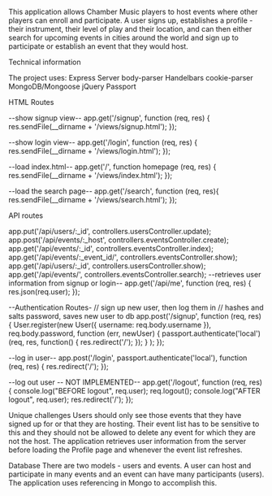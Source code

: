 This application allows Chamber Music players to host events where other players can enroll and participate. A user signs up, establishes a profile - their instrument, their level of play and their location, and can then either search for upcoming events in cities around the world and sign up to participate or establish an event that they would host.

Technical information

The project uses:
Express Server
body-parser
Handelbars
cookie-parser
MongoDB/Mongoose
jQuery
Passport

HTML Routes

--show signup view--
app.get('/signup', function (req, res) {
  res.sendFile(__dirname + '/views/signup.html');
});

--show login view--
app.get('/login', function (req, res) {
  res.sendFile(__dirname + '/views/login.html');
});

--load index.html--
app.get('/', function homepage (req, res) {
  res.sendFile(__dirname + '/views/index.html');
});

--load the search page--
app.get('/search', function (req, res){
  res.sendFile(__dirname + '/views/search.html');
});



API routes

app.put('/api/users/:_id', controllers.usersController.update);
app.post('/api/events/:_host', controllers.eventsController.create);
app.get('/api/events/:_id', controllers.eventsController.index);
app.get('/api/events/:_event_id/', controllers.eventsController.show);
app.get('/api/users/:_id', controllers.usersController.show);
app.get('/api/events/', controllers.eventsController.search);
--retrieves user information from signup or login--
app.get('/api/me', function (req, res) {
  res.json(req.user);
});


--Authentication Routes-
// sign up new user, then log them in
// hashes and salts password, saves new user to db
app.post('/signup', function (req, res) {
  User.register(new User({ username: req.body.username }), req.body.password,
    function (err, newUser) {
      passport.authenticate('local')(req, res, function() {
        res.redirect('/');
      });
    }
  );
});

--log in user--
app.post('/login', passport.authenticate('local'), function (req, res) {
  res.redirect('/');
});

--log out user -- NOT IMPLEMENTED--
app.get('/logout', function (req, res) {
  console.log("BEFORE logout", req.user);
  req.logout();
  console.log("AFTER logout", req.user);
  res.redirect('/');
});


Unique challenges
Users should only see those events that they have signed up for or that they are hosting. Their event list has to be sensitive to this and they should not be allowed to delete any event for which they are not the host. The application retrieves user information from the server before loading the Profile page and whenever the event list refreshes.

Database
There are two models - users and events. A user can host and participate in many events
and an event can have many participants (users). The application uses referencing in Mongo to accomplish this.
